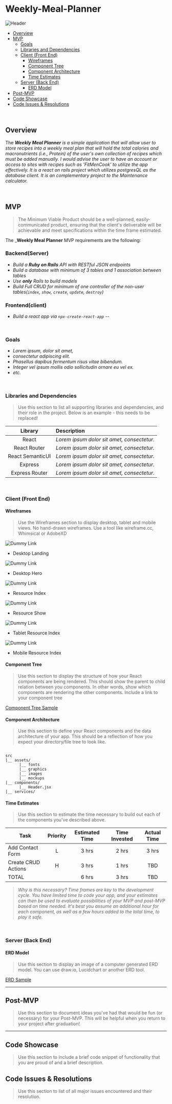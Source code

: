 # Weekly-Meal-Planner

![Header](https://media-exp1.licdn.com/dms/image/C5603AQHYymq1Sg8MXg/profile-displayphoto-shrink_200_200/0/1593224120300?e=1635379200&v=beta&t=UIF0EqfQ_C5WLv8PhXJdTJ-B156KeDgrheUl-88BQxw/keyy123/keyy123)


- [Overview](#overview)
- [MVP](#mvp)
  - [Goals](#goals)
  - [Libraries and Dependencies](#libraries-and-dependencies)
  - [Client (Front End)](#client-front-end)
    - [Wireframes](#wireframes)
    - [Component Tree](#component-tree)
    - [Component Architecture](#component-architecture)
    - [Time Estimates](#time-estimates)
  - [Server (Back End)](#server-back-end)
    - [ERD Model](#erd-model)
- [Post-MVP](#post-mvp)
- [Code Showcase](#code-showcase)
- [Code Issues & Resolutions](#code-issues--resolutions)

<br>

## Overview

The _**Weekly Meal Planner** is a simple application that will allow user to store recipes into a weekly meal plan that will hold the total calories and macronutrients (i.e., Protein) of the user's own collection of recipes which must be added manually. I would advise the user to have an account or access to sites with recipes such as 'FitMenCook' to utilize the app effectively. It is a react on rails project which utilizes postgresQL as the database client. It is an complementary project to the Maintenance calculator._

<br>

## MVP

> The Minimum Viable Product should be a well-planned, easily-communicated product, ensuring that the client's deliverable will be achievable and meet specifications within the time frame estimated.

The _**Weekly Meal Planner**  MVP requirements are the following: 

### Backend(Server)
- _Build a **Ruby on Rails** API with RESTful JSON endpoints_
- _Build a database with minimum of 3 tables and 1 association between tables_
- _Use **only** Rails to build models_
- _Build Full CRUD for minimum of one controller of the non-user tables(```index```, ```show```, ```create```, ```update```, ```destroy```)_

### Frontend(client)
- _Build a react app via ```npx-create-react-app```_
--
<br>

### Goals

- _Lorem ipsum, dolor sit amet,_
- _consectetur adipiscing elit._
- _Phasellus dapibus fermentum risus vitae bibendum._
- _Integer vel ipsum mollis odio sollicitudin ornare eu vel ex._
- _etc._

<br>

### Libraries and Dependencies

> Use this section to list all supporting libraries and dependencies, and their role in the project. Below is an example - this needs to be replaced!

|     Library      | Description                                |
| :--------------: | :----------------------------------------- |
|      React       | _Lorem ipsum dolor sit amet, consectetur._ |
|   React Router   | _Lorem ipsum dolor sit amet, consectetur._ |
| React SemanticUI | _Lorem ipsum dolor sit amet, consectetur._ |
|     Express      | _Lorem ipsum dolor sit amet, consectetur._ |
|  Express Router  | _Lorem ipsum dolor sit amet, consectetur._ |

<br>

### Client (Front End)

#### Wireframes

> Use the Wireframes section to display desktop, tablet and mobile views. No hand-drawn wireframes. Use a tool like wireframe.cc, Whimsical or AdobeXD

![Dummy Link](url)

- Desktop Landing

![Dummy Link](url)

- Desktop Hero

![Dummy Link](url)

- Resource Index

![Dummy Link](url)

- Resource Show

![Dummy Link](url)

- Tablet Resource Index
 
![Dummy Link](url)

- Mobile Resource Index

#### Component Tree

> Use this section to display the structure of how your React components are being rendered. This should show the parent to child relation between you components. In other words, show which components are rendering the other components. Include a link to your component tree

[Component Tree Sample](https://gist.git.generalassemb.ly/davidtwhitlatch/414107e2560ae0bb65e233570f2fe056#file-component-tree-png)

#### Component Architecture

> Use this section to define your React components and the data architecture of your app. This should be a reflection of how you expect your directory/file tree to look like. 

``` structure

src
|__ assets/
      |__ fonts
      |__ graphics
      |__ images
      |__ mockups
|__ components/
      |__ Header.jsx
|__ services/

```

#### Time Estimates

> Use this section to estimate the time necessary to build out each of the components you've described above.

| Task                | Priority | Estimated Time | Time Invested | Actual Time |
| ------------------- | :------: | :------------: | :-----------: | :---------: |
| Add Contact Form    |    L     |     3 hrs      |     2 hrs     |    3 hrs    |
| Create CRUD Actions |    H     |     3 hrs      |     1 hrs     |     TBD     |
| TOTAL               |          |     6 hrs      |     3 hrs     |     TBD     |

> _Why is this necessary? Time frames are key to the development cycle. You have limited time to code your app, and your estimates can then be used to evaluate possibilities of your MVP and post-MVP based on time needed. It's best you assume an additional hour for each component, as well as a few hours added to the total time, to play it safe._

<br>

### Server (Back End)

#### ERD Model

> Use this section to display an image of a computer generated ERD model. You can use draw.io, Lucidchart or another ERD tool.

[ERD Sample](https://drive.google.com/file/d/1kLyQTZqfcA4jjKWQexfEkG2UspyclK8Q/view)
<br>

***

## Post-MVP

> Use this section to document ideas you've had that would be fun (or necessary) for your Post-MVP. This will be helpful when you return to your project after graduation!

***

## Code Showcase

> Use this section to include a brief code snippet of functionality that you are proud of and a brief description.

## Code Issues & Resolutions

> Use this section to list of all major issues encountered and their resolution.
